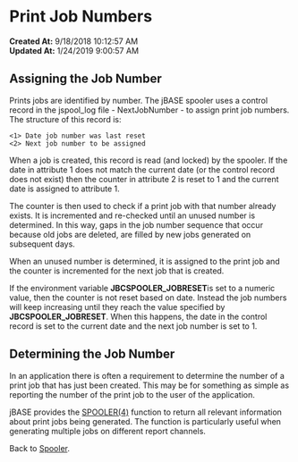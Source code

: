 # Print Job Numbers

**Created At:** 9/18/2018 10:12:57 AM  
**Updated At:** 1/24/2019 9:00:57 AM  


## Assigning the Job Number

Prints jobs are identified by number. The jBASE spooler uses a control record in the jspool\_log file - NextJobNumber - to assign print job numbers. The structure of this record is:

```
<1> Date job number was last reset
<2> Next job number to be assigned
```

When a job is created, this record is read (and locked) by the spooler. If the date in attribute 1 does not match the current date (or the control record does not exist) then the counter in attribute 2 is reset to 1 and the current date is assigned to attribute 1.

The counter is then used to check if a print job with that number already exists. It is incremented and re-checked until an unused number is determined. In this way, gaps in the job number sequence that occur because old jobs are deleted, are filled by new jobs generated on subsequent days.

When an unused number is determined, it is assigned to the print job and the counter is incremented for the next job that is created.

If the environment variable **JBCSPOOLER\_JOBRESET**is set to a numeric value, then the counter is not reset based on date. Instead the job numbers will keep increasing until they reach the value specified by **JBCSPOOLER\_JOBRESET**. When this happens, the date in the control record is set to the current date and the next job number is set to 1.



## Determining the Job Number

In an application there is often a requirement to determine the number of a print job that has just been created. This may be for something as simple as reporting the number of the print job to the user of the application.

jBASE provides the [SPOOLER(4)](278818-spooler) function to return all relevant information about print jobs being generated. The function is particularly useful when generating multiple jobs on different report channels.



Back to [Spooler](jbase-spooler).
